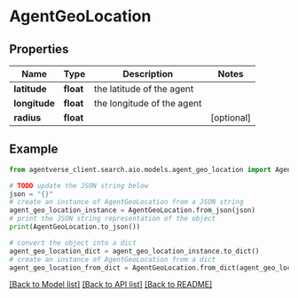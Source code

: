 # AgentGeoLocation


## Properties

Name | Type | Description | Notes
------------ | ------------- | ------------- | -------------
**latitude** | **float** | the latitude of the agent | 
**longitude** | **float** | the longitude of the agent | 
**radius** | **float** |  | [optional] 

## Example

```python
from agentverse_client.search.aio.models.agent_geo_location import AgentGeoLocation

# TODO update the JSON string below
json = "{}"
# create an instance of AgentGeoLocation from a JSON string
agent_geo_location_instance = AgentGeoLocation.from_json(json)
# print the JSON string representation of the object
print(AgentGeoLocation.to_json())

# convert the object into a dict
agent_geo_location_dict = agent_geo_location_instance.to_dict()
# create an instance of AgentGeoLocation from a dict
agent_geo_location_from_dict = AgentGeoLocation.from_dict(agent_geo_location_dict)
```
[[Back to Model list]](../README.md#documentation-for-models) [[Back to API list]](../README.md#documentation-for-api-endpoints) [[Back to README]](../README.md)


